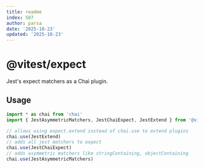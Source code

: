 ```yaml
---
title: readme
index: 507
author: parsa
date: '2025-10-23'
updated: '2025-10-23'
---
```

# @vitest/expect

Jest's expect matchers as a Chai plugin.

## Usage

```js
import * as chai from 'chai'
import { JestAsymmetricMatchers, JestChaiExpect, JestExtend } from '@vitest/expect'

// allows using expect.extend instead of chai.use to extend plugins
chai.use(JestExtend)
// adds all jest matchers to expect
chai.use(JestChaiExpect)
// adds asymmetric matchers like stringContaining, objectContaining
chai.use(JestAsymmetricMatchers)
```
